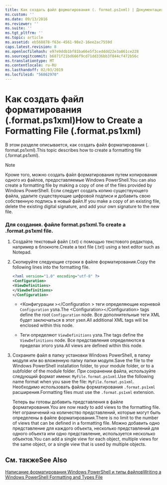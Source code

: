 ```yaml
---
title: Как создать файл форматирования (. format.ps1xml) | Документация Майкрософт
ms.custom: ''
ms.date: 09/13/2016
ms.reviewer: ''
ms.suite: ''
ms.tgt_pltfrm: ''
ms.topic: article
ms.assetid: eb568878-f63e-4561-98e2-16ee2ac7559d
caps.latest.revision: 8
ms.openlocfilehash: e97e9ddb1bf81ba66e5f3cedddd22e3a861ce228
ms.sourcegitcommit: b6871f21bd666f9cd71dd336bb3f844cf472b56c
ms.translationtype: MT
ms.contentlocale: ru-RU
ms.lasthandoff: 02/03/2019
ms.locfileid: "56862970"
---
```

# <a name="how-to-create-a-formatting-file-formatps1xml"></a><span data-ttu-id="746b6-102">Как создать файл форматирования (.format.ps1xml)</span><span class="sxs-lookup"><span data-stu-id="746b6-102">How to Create a Formatting File (.format.ps1xml)</span></span>

<span data-ttu-id="746b6-103">В этом разделе описывается, как создать файл форматирования (. format.ps1xml).</span><span class="sxs-lookup"><span data-stu-id="746b6-103">This topic describes how to create a formatting file (.format.ps1xml).</span></span>

> [!NOTE]
> <span data-ttu-id="746b6-104">Кроме того, можно создать файл форматирования путем копирования одного из файлов, предоставляемые Windows PowerShell.</span><span class="sxs-lookup"><span data-stu-id="746b6-104">You can also create a formatting file by making a copy of one of the files provided by Windows PowerShell.</span></span> <span data-ttu-id="746b6-105">Если следует создать копию существующего файла, удалите существующие цифровой подписи и добавить свою собственную подпись в новый файл.</span><span class="sxs-lookup"><span data-stu-id="746b6-105">If you make a copy of an existing file, delete the existing digital signature, and add your own signature to the new file.</span></span>

### <a name="to-create-a-formatps1xml-file"></a><span data-ttu-id="746b6-106">Для создания. файле format.ps1xml.</span><span class="sxs-lookup"><span data-stu-id="746b6-106">To create a .format.ps1xml file.</span></span>

1. <span data-ttu-id="746b6-107">Создайте текстовый файл (.txt) с помощью текстового редактора, например в блокноте.</span><span class="sxs-lookup"><span data-stu-id="746b6-107">Create a text file (.txt) using a text editor such as Notepad.</span></span>

2. <span data-ttu-id="746b6-108">Скопируйте следующие строки в файле форматирования.</span><span class="sxs-lookup"><span data-stu-id="746b6-108">Copy the following lines into the formatting file.</span></span>

   ```xml
   <?xml version="1.0" encoding="utf-8" ?>
   <Configuration>
   <ViewDefinitions>
   </ViewDefinitions>
   </Configuration>
   ```

   - <span data-ttu-id="746b6-109">\<Конфигурации >\</Configuration > теги определяющие корневой `Configuration` узла.</span><span class="sxs-lookup"><span data-stu-id="746b6-109">The \<Configuration>\</Configuration> tags define the root `Configuration` node.</span></span> <span data-ttu-id="746b6-110">Все дополнительные теги XML будет заключаться в этот узел.</span><span class="sxs-lookup"><span data-stu-id="746b6-110">All additional XML tags will be enclosed within this node.</span></span>

   - <span data-ttu-id="746b6-111"><ViewDefinitions> </ViewDefinitions> Теги определяют `ViewDefinitions` узла.</span><span class="sxs-lookup"><span data-stu-id="746b6-111">The <ViewDefinitions></ViewDefinitions> tags define the `ViewDefinitions` node.</span></span> <span data-ttu-id="746b6-112">Все представления определяются в пределах этого узла.</span><span class="sxs-lookup"><span data-stu-id="746b6-112">All views are defined within this node.</span></span>

3. <span data-ttu-id="746b6-113">Сохраните файл в папку установки Windows PowerShell, в папку модуля или во вложенную папку папки модуля.</span><span class="sxs-lookup"><span data-stu-id="746b6-113">Save the file to the Windows PowerShell installation folder, to your module folder, or to a subfolder of the module folder.</span></span> <span data-ttu-id="746b6-114">При сохранении файла, используйте следующий формат имени: `MyFile.format.ps1xml`.</span><span class="sxs-lookup"><span data-stu-id="746b6-114">Use the following name format when you save the file:  `MyFile.format.ps1xml`.</span></span> <span data-ttu-id="746b6-115">Необходимо использовать файлы форматирования `.format.ps1xml` расширения.</span><span class="sxs-lookup"><span data-stu-id="746b6-115">Formatting files must use the `.format.ps1xml` extension.</span></span>

   <span data-ttu-id="746b6-116">Теперь вы готовы добавить представления в файле форматирования.</span><span class="sxs-lookup"><span data-stu-id="746b6-116">You are now ready to add views to the formatting file.</span></span> <span data-ttu-id="746b6-117">Нет ограничений на количество представлений, которые могут быть определены в файле форматирования.</span><span class="sxs-lookup"><span data-stu-id="746b6-117">There is no limit to the number of views that can be defined in a formatting file.</span></span> <span data-ttu-id="746b6-118">Можно добавить одно представление для каждого объекта, несколько представлений для одного объекта или одно представление, используется несколько объектов.</span><span class="sxs-lookup"><span data-stu-id="746b6-118">You can add a single view for each object, multiple views for the same object, or a single view that is used by multiple objects.</span></span>

## <a name="see-also"></a><span data-ttu-id="746b6-119">См. также</span><span class="sxs-lookup"><span data-stu-id="746b6-119">See Also</span></span>

[<span data-ttu-id="746b6-120">Написание форматирования Windows PowerShell и типы файлов</span><span class="sxs-lookup"><span data-stu-id="746b6-120">Writing a Windows PowerShell Formatting and Types File</span></span>](./writing-a-powershell-formatting-file.md)
